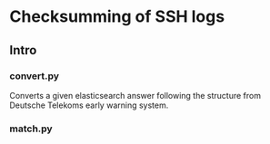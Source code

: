 # Checksumming of SSH logs

## Intro

### convert.py

Converts a given elasticsearch answer following the structure from Deutsche Telekoms early warning system.

### match.py

